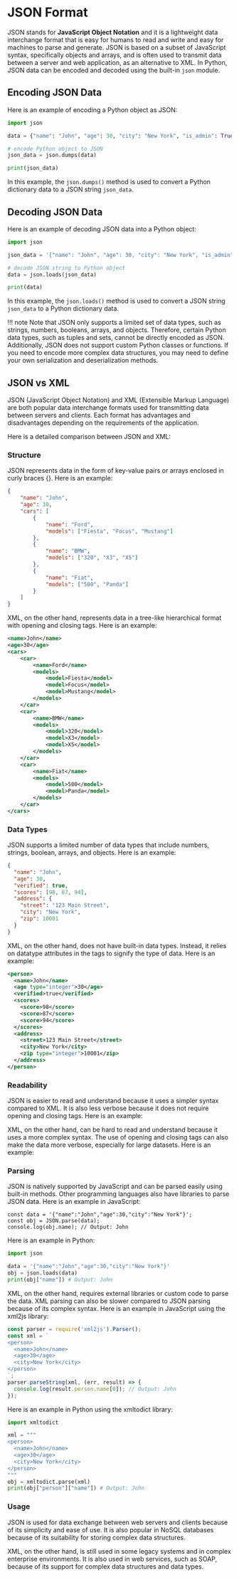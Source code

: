 # JSON Format

JSON stands for **JavaScript Object Notation** and it is a lightweight data interchange format that is easy for humans to read and write and easy for machines to parse and generate. JSON is based on a subset of JavaScript syntax, specifically objects and arrays, and is often used to transmit data between a server and web application, as an alternative to XML. In Python, JSON data can be encoded and decoded using the built-in `json` module.

## Encoding JSON Data

Here is an example of encoding a Python object as JSON:

```python {cmd="python3"}
import json

data = {"name": "John", "age": 30, "city": "New York", "is_admin": True}

# encode Python object to JSON
json_data = json.dumps(data)

print(json_data)
```

In this example, the `json.dumps()` method is used to convert a Python dictionary data to a JSON string `json_data`.

## Decoding JSON Data

Here is an example of decoding JSON data into a Python object:

```python {cmd="python3"}
import json

json_data = '{"name": "John", "age": 30, "city": "New York", "is_admin": true}'

# decode JSON string to Python object
data = json.loads(json_data)

print(data)
```

In this example, the `json.loads()` method is used to convert a JSON string `json_data` to a Python dictionary data.

!!! note
    Note that JSON only supports a limited set of data types, such as strings, numbers, booleans, arrays, and objects. Therefore, certain Python data types, such as tuples and sets, cannot be directly encoded as JSON. Additionally, JSON does not support custom Python classes or functions. If you need to encode more complex data structures, you may need to define your own serialization and deserialization methods.

## JSON vs XML

JSON (JavaScript Object Notation) and XML (Extensible Markup Language) are both popular data interchange formats used for transmitting data between servers and clients. Each format has advantages and disadvantages depending on the requirements of the application.

Here is a detailed comparison between JSON and XML:

### Structure

JSON represents data in the form of key-value pairs or arrays enclosed in curly braces {}. Here is an example:

```json
{
    "name": "John",
    "age": 30,
    "cars": [
        {
            "name": "Ford",
            "models": ["Fiesta", "Focus", "Mustang"]
        },
        {
            "name": "BMW",
            "models": ["320", "X3", "X5"]
        },
        {
            "name": "Fiat",
            "models": ["500", "Panda"]
        }
    ]
}
```

XML, on the other hand, represents data in a tree-like hierarchical format with opening and closing tags. Here is an example:

```xml
<name>John</name>
<age>30</age>
<cars>
    <car>
        <name>Ford</name>
        <models>
            <model>Fiesta</model>
            <model>Focus</model>
            <model>Mustang</model>
        </models>
    </car>
    <car>
        <name>BMW</name>
        <models>
            <model>320</model>
            <model>X3</model>
            <model>X5</model>
        </models>
    </car>
    <car>
        <name>Fiat</name>
        <models>
            <model>500</model>
            <model>Panda</model>
        </models>
    </car>
</cars>
```

### Data Types

JSON supports a limited number of data types that include numbers, strings, boolean, arrays, and objects. Here is an example:

```json
{
  "name": "John",
  "age": 30,
  "verified": true,
  "scores": [98, 87, 94],
  "address": {
    "street": "123 Main Street",
    "city": "New York",
    "zip": 10001
  }
}
```

XML, on the other hand, does not have built-in data types. Instead, it relies on datatype attributes in the tags to signify the type of data. Here is an example:

```xml
<person>
  <name>John</name>
  <age type="integer">30</age>
  <verified>true</verified>
  <scores>
    <score>98</score>
    <score>87</score>
    <score>94</score>
  </scores>
  <address>
    <street>123 Main Street</street>
    <city>New York</city>
    <zip type="integer">10001</zip>
  </address>
</person>
```

### Readability

JSON is easier to read and understand because it uses a simpler syntax compared to XML. It is also less verbose because it does not require opening and closing tags. Here is an example:

XML, on the other hand, can be hard to read and understand because it uses a more complex syntax. The use of opening and closing tags can also make the data more verbose, especially for large datasets. Here is an example:

### Parsing

JSON is natively supported by JavaScript and can be parsed easily using built-in methods. Other programming languages also have libraries to parse JSON data. Here is an example in JavaScript:

```node {cmd="python3"}
const data = '{"name":"John","age":30,"city":"New York"}';
const obj = JSON.parse(data);
console.log(obj.name); // Output: John
```

Here is an example in Python:

```python {cmd="python3"}
import json

data = '{"name":"John","age":30,"city":"New York"}'
obj = json.loads(data)
print(obj["name"]) # Output: John
```

XML, on the other hand, requires external libraries or custom code to parse the data. XML parsing can also be slower compared to JSON parsing because of its complex syntax. Here is an example in JavaScript using the xml2js library:

```javascript
const parser = require('xml2js').Parser();
const xml = `
<person>
  <name>John</name>
  <age>30</age>
  <city>New York</city>
</person>
`;
parser.parseString(xml, (err, result) => {
  console.log(result.person.name[0]); // Output: John
});
```

Here is an example in Python using the xmltodict library:

```python
import xmltodict

xml = """
<person>
  <name>John</name>
  <age>30</age>
  <city>New York</city>
</person>
"""
obj = xmltodict.parse(xml)
print(obj["person"]["name"]) # Output: John
```

### Usage

JSON is used for data exchange between web servers and clients because of its simplicity and ease of use. It is also popular in NoSQL databases because of its suitability for storing complex data structures.

XML, on the other hand, is still used in some legacy systems and in complex enterprise environments. It is also used in web services, such as SOAP, because of its support for complex data structures and data types.
